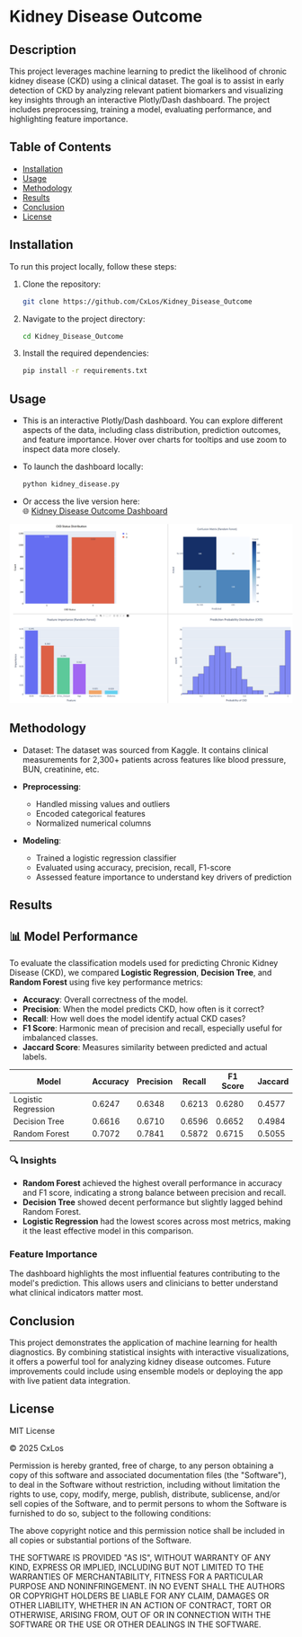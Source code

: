 # Kidney Disease Outcome

## Description

This project leverages machine learning to predict the likelihood of chronic kidney disease (CKD) using a clinical dataset. The goal is to assist in early detection of CKD by analyzing relevant patient biomarkers and visualizing key insights through an interactive Plotly/Dash dashboard. The project includes preprocessing, training a model, evaluating performance, and highlighting feature importance.

## Table of Contents 
	
- [Installation](#installation)
- [Usage](#usage)
- [Methodology](#methodology)
- [Results](#results)
- [Conclusion](#conclusion)
- [License](#license)

## Installation

To run this project locally, follow these steps:

1. Clone the repository:
    ```bash
    git clone https://github.com/CxLos/Kidney_Disease_Outcome
    ```
2. Navigate to the project directory:
    ```bash
    cd Kidney_Disease_Outcome
    ```
3. Install the required dependencies:
    ```bash
    pip install -r requirements.txt
    ```

## Usage

- This is an interactive Plotly/Dash dashboard. You can explore different aspects of the data, including class distribution, prediction outcomes, and feature importance. Hover over charts for tooltips and use zoom to inspect data more closely.

- To launch the dashboard locally:
    ```bash
    python kidney_disease.py
    ```

- Or access the live version here:  
  🌐 [Kidney Disease Outcome Dashboard](https://kidney-disease-outcome-fc4ec49235f0.herokuapp.com/)

![Preview](./screenshots/Screenshot-163423.png)

## Methodology

- Dataset: The dataset was sourced from Kaggle. It contains clinical measurements for 2,300+ patients across features like blood pressure, BUN, creatinine, etc.

- **Preprocessing**:
  - Handled missing values and outliers
  - Encoded categorical features
  - Normalized numerical columns

- **Modeling**:
    - Trained a logistic regression classifier
    - Evaluated using accuracy, precision, recall, F1-score
    - Assessed feature importance to understand key drivers of prediction

## Results

## 📊 Model Performance

To evaluate the classification models used for predicting Chronic Kidney Disease (CKD), we compared **Logistic Regression**, **Decision Tree**, and **Random Forest** using five key performance metrics:

- **Accuracy**: Overall correctness of the model.
- **Precision**: When the model predicts CKD, how often is it correct?
- **Recall**: How well does the model identify actual CKD cases?
- **F1 Score**: Harmonic mean of precision and recall, especially useful for imbalanced classes.
- **Jaccard Score**: Measures similarity between predicted and actual labels.

| Model                | Accuracy | Precision | Recall | F1 Score | Jaccard |
|---------------------|----------|-----------|--------|----------|---------|
| Logistic Regression | 0.6247   | 0.6348    | 0.6213 | 0.6280   | 0.4577  |
| Decision Tree       | 0.6616   | 0.6710    | 0.6596 | 0.6652   | 0.4984  |
| Random Forest       | 0.7072   | 0.7841    | 0.5872 | 0.6715   | 0.5055  |

### 🔍 Insights

- **Random Forest** achieved the highest overall performance in accuracy and F1 score, indicating a strong balance between precision and recall.
- **Decision Tree** showed decent performance but slightly lagged behind Random Forest.
- **Logistic Regression** had the lowest scores across most metrics, making it the least effective model in this comparison.


### Feature Importance

The dashboard highlights the most influential features contributing to the model's prediction. This allows users and clinicians to better understand what clinical indicators matter most.

## Conclusion

This project demonstrates the application of machine learning for health diagnostics. By combining statistical insights with interactive visualizations, it offers a powerful tool for analyzing kidney disease outcomes. Future improvements could include using ensemble models or deploying the app with live patient data integration.

## License

MIT License

© 2025 CxLos

Permission is hereby granted, free of charge, to any person obtaining a copy
of this software and associated documentation files (the "Software"), to deal
in the Software without restriction, including without limitation the rights
to use, copy, modify, merge, publish, distribute, sublicense, and/or sell
copies of the Software, and to permit persons to whom the Software is
furnished to do so, subject to the following conditions:

The above copyright notice and this permission notice shall be included in all
copies or substantial portions of the Software.

THE SOFTWARE IS PROVIDED "AS IS", WITHOUT WARRANTY OF ANY KIND, EXPRESS OR
IMPLIED, INCLUDING BUT NOT LIMITED TO THE WARRANTIES OF MERCHANTABILITY,
FITNESS FOR A PARTICULAR PURPOSE AND NONINFRINGEMENT. IN NO EVENT SHALL THE
AUTHORS OR COPYRIGHT HOLDERS BE LIABLE FOR ANY CLAIM, DAMAGES OR OTHER
LIABILITY, WHETHER IN AN ACTION OF CONTRACT, TORT OR OTHERWISE, ARISING FROM,
OUT OF OR IN CONNECTION WITH THE SOFTWARE OR THE USE OR OTHER DEALINGS IN THE
SOFTWARE.